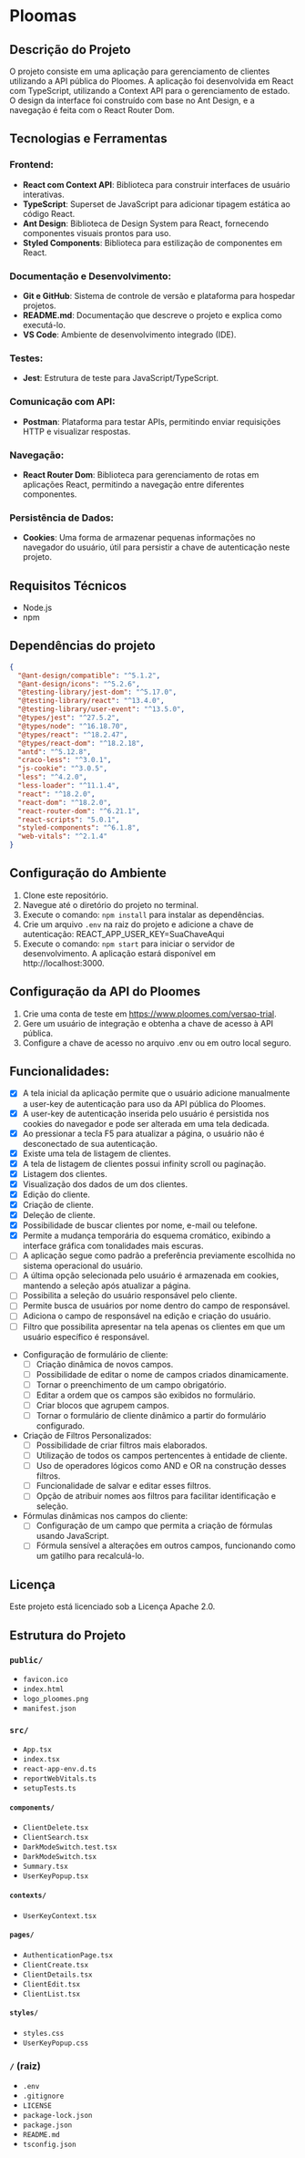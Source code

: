 # Ploomas

## Descrição do Projeto

O projeto consiste em uma aplicação para gerenciamento de clientes utilizando a API pública do Ploomes. A aplicação foi desenvolvida em React com TypeScript, utilizando a Context API para o gerenciamento de estado. O design da interface foi construído com base no Ant Design, e a navegação é feita com o React Router Dom.

## Tecnologias e Ferramentas

### Frontend:
- **React com Context API**: Biblioteca para construir interfaces de usuário interativas.
- **TypeScript**: Superset de JavaScript para adicionar tipagem estática ao código React.
- **Ant Design**: Biblioteca de Design System para React, fornecendo componentes visuais prontos para uso.
- **Styled Components**: Biblioteca para estilização de componentes em React.

### Documentação e Desenvolvimento:
- **Git e GitHub**: Sistema de controle de versão e plataforma para hospedar projetos.
- **README.md**: Documentação que descreve o projeto e explica como executá-lo.
- **VS Code**: Ambiente de desenvolvimento integrado (IDE).

### Testes:
- **Jest**: Estrutura de teste para JavaScript/TypeScript.

### Comunicação com API:
- **Postman**: Plataforma para testar APIs, permitindo enviar requisições HTTP e visualizar respostas.

### Navegação:
- **React Router Dom**: Biblioteca para gerenciamento de rotas em aplicações React, permitindo a navegação entre diferentes componentes.

### Persistência de Dados:
- **Cookies**: Uma forma de armazenar pequenas informações no navegador do usuário, útil para persistir a chave de autenticação neste projeto.


## Requisitos Técnicos

- Node.js
- npm

## Dependências do projeto

```json
{
  "@ant-design/compatible": "^5.1.2",
  "@ant-design/icons": "^5.2.6",
  "@testing-library/jest-dom": "^5.17.0",
  "@testing-library/react": "^13.4.0",
  "@testing-library/user-event": "^13.5.0",
  "@types/jest": "^27.5.2",
  "@types/node": "^16.18.70",
  "@types/react": "^18.2.47",
  "@types/react-dom": "^18.2.18",
  "antd": "^5.12.8",
  "craco-less": "^3.0.1",
  "js-cookie": "^3.0.5",
  "less": "^4.2.0",
  "less-loader": "^11.1.4",
  "react": "^18.2.0",
  "react-dom": "^18.2.0",
  "react-router-dom": "^6.21.1",
  "react-scripts": "5.0.1",
  "styled-components": "^6.1.8",
  "web-vitals": "^2.1.4"
}
```

## Configuração do Ambiente

1. Clone este repositório.
2. Navegue até o diretório do projeto no terminal.
3. Execute o comando: `npm install` para instalar as dependências.
4. Crie um arquivo `.env` na raiz do projeto e adicione a chave de autenticação: REACT_APP_USER_KEY=SuaChaveAqui
5. Execute o comando: `npm start` para iniciar o servidor de desenvolvimento. A aplicação estará disponível em http://localhost:3000.

## Configuração da API do Ploomes

1. Crie uma conta de teste em https://www.ploomes.com/versao-trial.
2. Gere um usuário de integração e obtenha a chave de acesso à API pública.
3. Configure a chave de acesso no arquivo .env ou em outro local seguro.

## Funcionalidades:

- [x] A tela inicial da aplicação permite que o usuário adicione manualmente a user-key de autenticação para uso da API pública do Ploomes.
- [x] A user-key de autenticação inserida pelo usuário é persistida nos cookies do navegador e pode ser alterada em uma tela dedicada.
- [x] Ao pressionar a tecla F5 para atualizar a página, o usuário não é desconectado de sua autenticação.
- [x] Existe uma tela de listagem de clientes.
- [x] A tela de listagem de clientes possui infinity scroll ou paginação.
- [x] Listagem dos clientes.
- [x] Visualização dos dados de um dos clientes.
- [x] Edição do cliente.
- [x] Criação de cliente.
- [x] Deleção de cliente.
- [x] Possibilidade de buscar clientes por nome, e-mail ou telefone.
- [x] Permite a mudança temporária do esquema cromático, exibindo a interface gráfica com tonalidades mais escuras.
- [ ] A aplicação segue como padrão a preferência previamente escolhida no sistema operacional do usuário.
- [ ] A última opção selecionada pelo usuário é armazenada em cookies, mantendo a seleção após atualizar a página.
- [ ] Possibilita a seleção do usuário responsável pelo cliente.
- [ ] Permite busca de usuários por nome dentro do campo de responsável.
- [ ] Adiciona o campo de responsável na edição e criação do usuário.
- [ ] Filtro que possibilita apresentar na tela apenas os clientes em que um usuário específico é responsável.
- Configuração de formulário de cliente:
  - [ ] Criação dinâmica de novos campos.
  - [ ] Possibilidade de editar o nome de campos criados dinamicamente.
  - [ ] Tornar o preenchimento de um campo obrigatório.
  - [ ] Editar a ordem que os campos são exibidos no formulário.
  - [ ] Criar blocos que agrupem campos.
  - [ ] Tornar o formulário de cliente dinâmico a partir do formulário configurado.
- Criação de Filtros Personalizados:
  - [ ] Possibilidade de criar filtros mais elaborados.
  - [ ] Utilização de todos os campos pertencentes à entidade de cliente.
  - [ ] Uso de operadores lógicos como AND e OR na construção desses filtros.
  - [ ] Funcionalidade de salvar e editar esses filtros.
  - [ ] Opção de atribuir nomes aos filtros para facilitar identificação e seleção.
- Fórmulas dinâmicas nos campos do cliente:
  - [ ] Configuração de um campo que permita a criação de fórmulas usando JavaScript.
  - [ ] Fórmula sensível a alterações em outros campos, funcionando como um gatilho para recalculá-lo.

## Licença
Este projeto está licenciado sob a Licença Apache 2.0.

## Estrutura do Projeto

### `public/`
- `favicon.ico`
- `index.html`
- `logo_ploomes.png`
- `manifest.json`

### `src/`

- `App.tsx`
- `index.tsx`
- `react-app-env.d.ts`
- `reportWebVitals.ts`
- `setupTests.ts`

#### `components/`
- `ClientDelete.tsx`
- `ClientSearch.tsx`
- `DarkModeSwitch.test.tsx`
- `DarkModeSwitch.tsx`
- `Summary.tsx`
- `UserKeyPopup.tsx`

#### `contexts/`
- `UserKeyContext.tsx`

#### `pages/`
- `AuthenticationPage.tsx`
- `ClientCreate.tsx`
- `ClientDetails.tsx`
- `ClientEdit.tsx`
- `ClientList.tsx`

#### `styles/`
- `styles.css`
- `UserKeyPopup.css`

### `/` (raiz)
- `.env`
- `.gitignore`
- `LICENSE`
- `package-lock.json`
- `package.json`
- `README.md`
- `tsconfig.json`